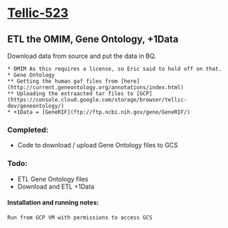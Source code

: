 # [Tellic-523](https://tellic.atlassian.net/browse/TELLIC-523)

## ETL the OMIM, Gene Ontology, +1Data
Download data from source and put the data in BQ.
```
* OMIM As this requires a license, so Eric said to hold off on that.
* Gene Ontology
** Getting the human gaf files from [here](http://current.geneontology.org/annotations/index.html)
** Uploading the extraacted tar files to [GCP](https://console.cloud.google.com/storage/browser/tellic-dev/geneontology/)
* +1Data = [GeneRIF](ftp://ftp.ncbi.nih.gov/gene/GeneRIF/)
```
### Completed:
* Code to download / upload Gene Ontology files to GCS

### Todo:
* ETL Gene Ontology files
* Download and ETL +1Data


#### Installation and running notes:
```
Run from GCP VM with permissions to access GCS
```

